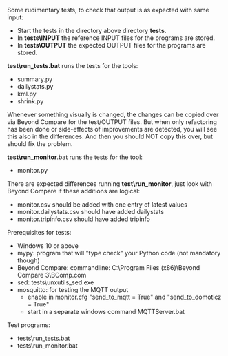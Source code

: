 Some rudimentary tests, to check that output is as expected with same input:
- Start the tests in the directory above directory **tests**.
- In **tests\INPUT** the reference INPUT files for the programs are stored.
- In **tests\OUTPUT** the expected OUTPUT files for the programs are stored.

**test\run_tests.bat** runs the tests for the tools:
- summary.py
- dailystats.py
- kml.py
- shrink.py

Whenever something visually is changed, the changes can be copied over via Beyond Compare for the test/OUTPUT files.
But when only refactoring has been done or side-effects of improvements are detected, you will see this also in the differences.
And then you should NOT copy this over, but should fix the problem.

**test\run_monitor**.bat runs the tests for the tool:
- monitor.py

There are expected differences running **test\run_monitor**, just look with Beyond Compare if these additions are logical:
- monitor.csv should be added with one entry of latest values
- monitor.dailystats.csv should have added dailystats
- monitor.tripinfo.csv should have added tripinfo

Prerequisites for tests:
- Windows 10 or above
- mypy: program that will "type check" your Python code (not mandatory though)
- Beyond Compare: commandline: C:\Program Files (x86)\Beyond Compare 3\BComp.com
- sed: tests\unxutils_sed.exe
- mosquitto: for testing the MQTT output
  - enable in monitor.cfg "send_to_mqtt = True" and "send_to_domoticz = True"
  - start in a separate windows command MQTTServer.bat

Test programs:
- tests\run_tests.bat
- tests\run_monitor.bat